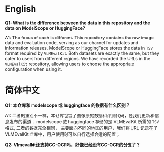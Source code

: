 # English
**Q1: What is the difference between the data in this repository and the data on ModelScope or HuggingFace?**

A1: The focus of each is different. This repository contains the raw image data and evaluation code, 
serving as our channel for updates and information releases. 
ModelScope or HuggingFace stores the data in `TSV` format required by `VLMEvalKit`. 
Both datasets are exactly the same, but they cater to users from different regions. 
We have recorded the URLs in the `VLMEvalKit` repository, 
allowing users to choose the appropriate configuration when using it.

# 简体中文
**Q1: 本仓库和 modelscope 或 huggingface 的数据有什么区别？**

A1: 二者的重点不一样，本仓库包含了图像原始数据和评测代码，是我们更新和信息发布的渠道；
modelscope 或 huggingface 存储的是 VLMEvalKit 所需的 `TSV` 格式, 二者的数据完全相同，
主要面向不同的地区的用户，我们将 URL 记录在了 VLMEvalKit 仓库中，用户使用时可以自行选择合适的配置；

**Q2: Vlmevalkit还支持CC-OCR吗，好像已经没有CC-OCR的分支了？**




